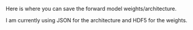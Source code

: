 Here is where you can save the forward model weights/architecture.

I am currently using JSON for the architecture and HDF5 for the weights.